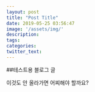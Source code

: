 ```yaml
---
layout: post
title: "Post Title"
date: 2019-05-25 03:56:47
image: '/assets/img/'
description:
tags:
categories:
twitter_text:
---
```


##테스트용 블로그 글

이것도 안 올라가면 어찌해야 할까요?